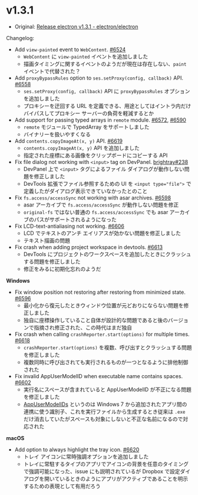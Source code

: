 # v1.3.1

* Original: [Release electron v1.3.1 - electron/electron](https://github.com/electron/electron/releases/tag/v1.3.1)

Changelog:

* Add `view-painted` event to `WebContent`. [#6524](https://github.com/electron/electron/pull/6524)
  * `WebContent` に `view-painted` イベントを追加しました
  * 描画タイミングに関するイベントのようだが現在は存在しない、`paint` イベントで代替された？
* Add `proxyBypassRules` option to `ses.setProxy(config, callback)` API. [#6558](https://github.com/electron/electron/pull/6558)
  * `ses.setProxy(config, callback)` API に `proxyBypassRules` オプションを追加しました
  * プロキシーを迂回する URL を定義できる、用途としてはイントラ内だけバイパスしてプロキシー サーバーの負荷を軽減するとか
* Add support for passing typed arrays in `remote` module. [#6572](https://github.com/electron/electron/pull/6572), [#6590](https://github.com/electron/electron/pull/6590)
  * `remote` モジュールで TypedArray をサポートしました
  * バイナリーを扱いやすくなる
* Add `contents.copyImageAt(x, y)` API. [#6619](https://github.com/electron/electron/pull/6619)
  * `contents.copyImageAt(x, y)` API を追加しました
  * 指定された座標にある画像をクリップボードにコピーする API
* Fix file dialog not working with `<input>` tag on DevPanel. [brightray#238](https://github.com/electron/brightray/pull/238)
  * DevPanel 上で `<input>` タグによるファイル ダイアログが動作しない問題を修正しました
  * DevTools 拡張でファイル参照するための UI を `<input type="file">` で定義したがダイアログ表示できていなかったとのこと
* Fix `fs.access/accessSync` not working with asar archives. [#6598](https://github.com/electron/electron/pull/6598)
  * asar アーカイブで `fs.access/accessSync` が動作しない問題を修正
  * `original-fs` ではない普通の `fs.access/accessSync` でも asar アーカイブのパスがサポートされるようになった
* Fix LCD-text-antialiasing not working. [#6606](https://github.com/electron/electron/pull/6606)
  * LCD でテキストのアンチ エイリアスが効かない問題を修正しました
  * テキスト描画の問題
* Fix crash when adding project workspace in devtools. [#6613](https://github.com/electron/electron/pull/6613)
  * DevTools にプロジェクトのワークスペースを追加したときにクラッシュする問題を修正しました
  * 修正をみるに初期化忘れのようだ

**Windows**

* Fix window position not restoring after restoring from minimized state. [#6596](https://github.com/electron/electron/pull/6596)
  * 最小化から復元したときウィンドウ位置が元どおりにならない問題を修正しました
  * 独自に座標操作していること自体が設計的な問題であると後のバージョンで指摘され修正された、この時代はまだ独自
* Fix crash when calling `crashReporter.start(options)` for multiple times. [#6618](https://github.com/electron/electron/pull/6618)
  * `crashReporter.start(options)` を複数、呼び出すとクラッシュする問題を修正しました
  * 複数同時に呼び出されても実行されるものが一つとなるように排他制御された
* Fix invalid AppUserModelID when executable name contains spaces. [#6602](https://github.com/electron/electron/pull/6602)
  * 実行名にスペースが含まれていると AppUserModelID が不正になる問題を修正しました
  * [AppUserModelIDs](https://msdn.microsoft.com/en-us/library/windows/desktop/dd378459%28v=vs.85%29.aspx) というのは Windows 7 から追加されたアプリ間の連携に使う識別子、これを実行ファイルから生成するとき従来は `.exe` だけ消去していたがスペースも対象にしないと不正な名前になるので対応された

**macOS**

* Add option to always highlight the tray icon. [#6620](https://github.com/electron/electron/pull/6620)
  * トレイ アイコンに常時強調オプションを追加しました
  * トレイに常駐するタイプのアプリでアイコンの背景を任意のタイミングで強調可能になった、issue にも説明されているが Dropbox で設定ダイアログを開いているときのようにアプリがアクティブであることを明示するための表現として有用だろう
